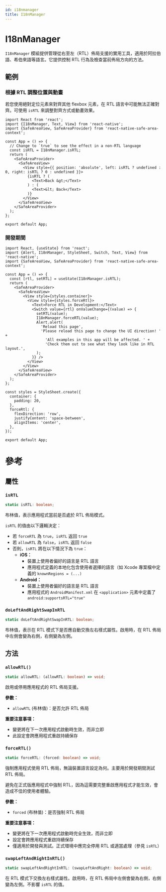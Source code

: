 ```yaml
---
id: i18nmanager
title: I18nManager
---
```


# I18nManager

`I18nManager` 模組提供管理從右至左（RTL）佈局支援的實用工具，適用於阿拉伯語、希伯來語等語言。它提供控制 RTL 行為及檢查當前佈局方向的方法。

## 範例

### 根據 RTL 調整位置與動畫

若您使用絕對定位元素來對齊其他 flexbox 元素，在 RTL 語言中可能無法正確對齊。可使用 `isRTL` 來調整對齊方式或動畫效果。

```SnackPlayer name=I18nManager%20Change%20Absolute%20Positions%20And%20Animations
import React from 'react';
import {I18nManager, Text, View} from 'react-native';
import {SafeAreaView, SafeAreaProvider} from 'react-native-safe-area-context';

const App = () => {
  // Change to `true` to see the effect in a non-RTL language
  const isRTL = I18nManager.isRTL;
  return (
    <SafeAreaProvider>
      <SafeAreaView>
        <View style={{ position: 'absolute', left: isRTL ? undefined : 0, right: isRTL ? 0 : undefined }}>
          {isRTL ? (
            <Text>Back &gt;</Text>
          ) : (
            <Text>&lt; Back</Text>
          )}
        </View>
      </SafeAreaView>
    </SafeAreaProvider>
  );
};

export default App;
```

### 開發期間

```SnackPlayer name=I18nManager%20During%20Development
import React, {useState} from 'react';
import {Alert, I18nManager, StyleSheet, Switch, Text, View} from 'react-native';
import {SafeAreaView, SafeAreaProvider} from 'react-native-safe-area-context';

const App = () => {
  const [rtl, setRTL] = useState(I18nManager.isRTL);
  return (
    <SafeAreaProvider>
      <SafeAreaView>
        <View style={styles.container}>
          <View style={styles.forceRtl}>
            <Text>Force RTL in Development:</Text>
            <Switch value={rtl} onValueChange={(value) => {
              setRTL(value);
              I18nManager.forceRTL(value);
              Alert.alert(
                'Reload this page',
                'Please reload this page to change the UI direction! ' +
                  'All examples in this app will be affected. ' +
                  'Check them out to see what they look like in RTL layout.',
              );
            }} />
          </View>
        </View>
      </SafeAreaView>
    </SafeAreaProvider>
  );
};

const styles = StyleSheet.create({
  container: {
    padding: 20,
  },
  forceRtl: {
    flexDirection: 'row',
    justifyContent: 'space-between',
    alignItems: 'center',
  },
});

export default App;
```

# 參考

## 屬性

### `isRTL`

```typescript
static isRTL: boolean;
```

布林值，表示應用程式當前是否處於 RTL 佈局模式。

`isRTL` 的值由以下邏輯決定：

- 若 `forceRTL` 為 `true`，`isRTL` 返回 `true`
- 若 `allowRTL` 為 `false`，`isRTL` 返回 `false`
- 否則，`isRTL` 將在以下情況下為 `true`：
  - **iOS：**
    - 裝置上使用者偏好的語言是 RTL 語言
    - 應用程式定義的本地化包含使用者選擇的語言（如 Xcode 專案檔中定義的 `knownRegions = (...)`
  - **Android：**
    - 裝置上使用者偏好的語言是 RTL 語言
    - 應用程式的 `AndroidManifest.xml` 在 `<application>` 元素中定義了 `android:supportsRTL="true"`

### `doLeftAndRightSwapInRTL`

```typescript
static doLeftAndRightSwapInRTL: boolean;
```

布林值，表示在 RTL 模式下是否應自動交換左右樣式屬性。啟用時，在 RTL 佈局中左側會變為右側，右側變為左側。

## 方法

### `allowRTL()`

```typescript
static allowRTL: (allowRTL: boolean) => void;
```

啟用或停用應用程式的 RTL 佈局支援。

**參數：**

- `allowRTL` (布林值)：是否允許 RTL 佈局

**重要注意事項：**

- 變更將在下一次應用程式啟動時生效，而非立即
- 此設定會跨應用程式重啟持續保存

### `forceRTL()`

```typescript
static forceRTL: (forced: boolean) => void;
```

強制應用程式使用 RTL 佈局，無論裝置語言設定為何。主要用於開發期間測試 RTL 佈局。

避免在正式版應用程式中強制 RTL，因為這需要完整重啟應用程式才能生效，會造成不佳的使用者體驗。

**參數：**

- `forced` (布林值)：是否強制 RTL 佈局

**重要注意事項：**

- 變更將在下一次應用程式啟動時完全生效，而非立即
- 設定會跨應用程式重啟持續保存
- 僅適用於開發與測試。正式環境中應完全停用 RTL 或適當處理（參見 `isRTL`）

### `swapLeftAndRightInRTL()`

```typescript
static swapLeftAndRightInRTL: (swapLeftAndRight: boolean) => void;
```

在 RTL 模式下交換左右樣式屬性。啟用時，在 RTL 佈局中左側會變為右側，右側變為左側。不影響 `isRTL` 的值。